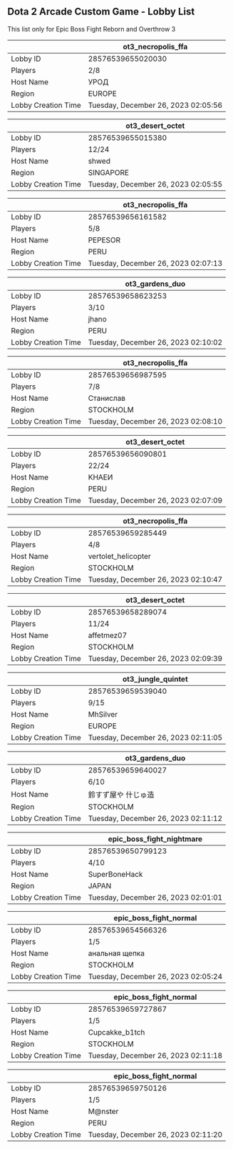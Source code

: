 ## Dota 2 Arcade Custom Game - Lobby List

This list only for Epic Boss Fight Reborn and Overthrow 3

|  | ot3_necropolis_ffa |
| ------ | ------ |
| Lobby ID | 28576539655020030 |
| Players | 2/8 |
| Host Name | УРОД |
| Region | EUROPE |
| Lobby Creation Time | Tuesday, December 26, 2023 02:05:56 |


|  | ot3_desert_octet |
| ------ | ------ |
| Lobby ID | 28576539655015380 |
| Players | 12/24 |
| Host Name | shwed |
| Region | SINGAPORE |
| Lobby Creation Time | Tuesday, December 26, 2023 02:05:55 |


|  | ot3_necropolis_ffa |
| ------ | ------ |
| Lobby ID | 28576539656161582 |
| Players | 5/8 |
| Host Name | PEPESOR |
| Region | PERU |
| Lobby Creation Time | Tuesday, December 26, 2023 02:07:13 |


|  | ot3_gardens_duo |
| ------ | ------ |
| Lobby ID | 28576539658623253 |
| Players | 3/10 |
| Host Name | jhano |
| Region | PERU |
| Lobby Creation Time | Tuesday, December 26, 2023 02:10:02 |


|  | ot3_necropolis_ffa |
| ------ | ------ |
| Lobby ID | 28576539656987595 |
| Players | 7/8 |
| Host Name | Станислав |
| Region | STOCKHOLM |
| Lobby Creation Time | Tuesday, December 26, 2023 02:08:10 |


|  | ot3_desert_octet |
| ------ | ------ |
| Lobby ID | 28576539656090801 |
| Players | 22/24 |
| Host Name | KHAEИ |
| Region | PERU |
| Lobby Creation Time | Tuesday, December 26, 2023 02:07:09 |


|  | ot3_necropolis_ffa |
| ------ | ------ |
| Lobby ID | 28576539659285449 |
| Players | 4/8 |
| Host Name | vertolet_helicopter |
| Region | STOCKHOLM |
| Lobby Creation Time | Tuesday, December 26, 2023 02:10:47 |


|  | ot3_desert_octet |
| ------ | ------ |
| Lobby ID | 28576539658289074 |
| Players | 11/24 |
| Host Name | affetmez07 |
| Region | STOCKHOLM |
| Lobby Creation Time | Tuesday, December 26, 2023 02:09:39 |


|  | ot3_jungle_quintet |
| ------ | ------ |
| Lobby ID | 28576539659539040 |
| Players | 9/15 |
| Host Name | MhSilver |
| Region | EUROPE |
| Lobby Creation Time | Tuesday, December 26, 2023 02:11:05 |


|  | ot3_gardens_duo |
| ------ | ------ |
| Lobby ID | 28576539659640027 |
| Players | 6/10 |
| Host Name | 鈴すず屋や 什じゅ造 |
| Region | STOCKHOLM |
| Lobby Creation Time | Tuesday, December 26, 2023 02:11:12 |


|  | epic_boss_fight_nightmare |
| ------ | ------ |
| Lobby ID | 28576539650799123 |
| Players | 4/10 |
| Host Name | SuperBoneHack |
| Region | JAPAN |
| Lobby Creation Time | Tuesday, December 26, 2023 02:01:01 |


|  | epic_boss_fight_normal |
| ------ | ------ |
| Lobby ID | 28576539654566326 |
| Players | 1/5 |
| Host Name | анальная щепка |
| Region | STOCKHOLM |
| Lobby Creation Time | Tuesday, December 26, 2023 02:05:24 |


|  | epic_boss_fight_normal |
| ------ | ------ |
| Lobby ID | 28576539659727867 |
| Players | 1/5 |
| Host Name | Cupcakke_b1tch |
| Region | STOCKHOLM |
| Lobby Creation Time | Tuesday, December 26, 2023 02:11:18 |


|  | epic_boss_fight_normal |
| ------ | ------ |
| Lobby ID | 28576539659750126 |
| Players | 1/5 |
| Host Name | M@nster |
| Region | PERU |
| Lobby Creation Time | Tuesday, December 26, 2023 02:11:20 |



